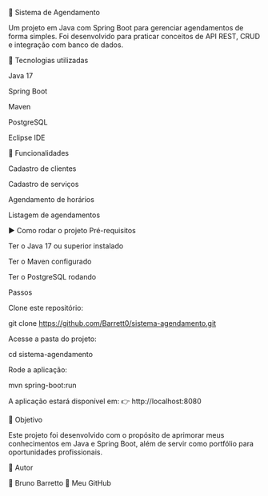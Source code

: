 📅 Sistema de Agendamento

Um projeto em Java com Spring Boot para gerenciar agendamentos de forma simples.
Foi desenvolvido para praticar conceitos de API REST, CRUD e integração com banco de dados.

🚀 Tecnologias utilizadas

Java 17

Spring Boot

Maven

PostgreSQL

Eclipse IDE

📌 Funcionalidades

Cadastro de clientes

Cadastro de serviços

Agendamento de horários

Listagem de agendamentos

▶️ Como rodar o projeto
Pré-requisitos

Ter o Java 17 ou superior instalado

Ter o Maven configurado

Ter o PostgreSQL rodando

Passos

Clone este repositório:

git clone https://github.com/Barrett0/sistema-agendamento.git


Acesse a pasta do projeto:

cd sistema-agendamento


Rode a aplicação:

mvn spring-boot:run


A aplicação estará disponível em:
👉 http://localhost:8080

🎯 Objetivo

Este projeto foi desenvolvido com o propósito de aprimorar meus conhecimentos em Java e Spring Boot, além de servir como portfólio para oportunidades profissionais.

📖 Autor

👤 Bruno Barretto
🔗 Meu GitHub
